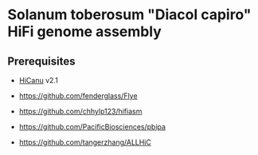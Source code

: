 Solanum toberosum "Diacol capiro" HiFi genome assembly
=



Prerequisites
-

- [HiCanu](https://github.com/marbl/canu) v2.1

- https://github.com/fenderglass/Flye

- https://github.com/chhylp123/hifiasm

- https://github.com/PacificBiosciences/pbipa

- https://github.com/tangerzhang/ALLHiC








